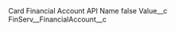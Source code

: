 <?xml version="1.0" encoding="UTF-8"?>
<CustomMetadata xmlns="http://soap.sforce.com/2006/04/metadata" xmlns:xsi="http://www.w3.org/2001/XMLSchema-instance" xmlns:xsd="http://www.w3.org/2001/XMLSchema">
    <label>Card Financial Account API Name</label>
    <protected>false</protected>
    <values>
        <field>Value__c</field>
        <value xsi:type="xsd:string">FinServ__FinancialAccount__c</value>
    </values>
</CustomMetadata>
